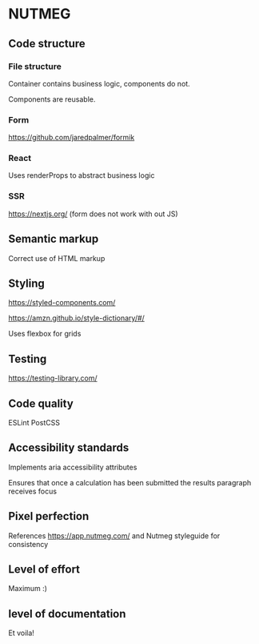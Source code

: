 # NUTMEG

## Code structure
### File structure
Container contains business logic, components do not.

Components are reusable.

### Form
https://github.com/jaredpalmer/formik

### React
Uses renderProps to abstract business logic

### SSR
https://nextjs.org/  (form does not work with out JS)
  
## Semantic markup
Correct use of HTML markup

## Styling
https://styled-components.com/

https://amzn.github.io/style-dictionary/#/

Uses flexbox for grids

## Testing
https://testing-library.com/

## Code quality
ESLint
PostCSS

## Accessibility standards
Implements aria accessibility attributes

Ensures that once a calculation has been submitted the results paragraph receives focus

## Pixel perfection
References https://app.nutmeg.com/ and Nutmeg styleguide for consistency 

## Level of effort
Maximum :)

## level of documentation
Et voila!
